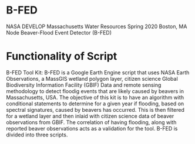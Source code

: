 # B-FED

NASA DEVELOP Massachusetts Water Resources
Spring 2020 Boston, MA Node
Beaver-Flood Event Detector (B-FED) 

Functionality of Script
=================
B-FED Tool Kit: 
B-FED is a Google Earth Engine script that uses NASA Earth Observations, a MassGIS 
wetland polygon layer, citizen science Global Biodiversity Information Facility (GBIF) Data 
and remote sensing methodology to detect floodig events that are likely caused by beavers 
in Massachusetts, USA. The objective of this kit is to have an algorithm with conditional 
statements to determine for a given year if flooding, based on spectral signatures, caused 
by beavers has occurred. This is then filtered for a wetland layer and then inlaid with citizen 
science data of beaver observations from GBIF. The correlation of having flooding, 
along with reported beaver observations acts as a validation for the tool. B-FED is divided into 
three scripts.